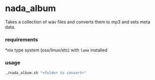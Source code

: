 # nada_album
Takes a collection of wav files and converts them to mp3 and sets meta data.

### requirements
*nix type system (osx/linux/etc) with `lame` installed


### usage

```bash
./nada_album.sh "<folder to convert>"
```